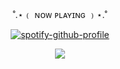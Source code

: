 <p align="center">
˚.⋆﹙ ɴᴏᴡ ᴘʟᴀʏɪɴɢ ﹚⋆.˚
</p>


<p align="center" width="100%"
  
[![spotify-github-profile](https://spotify-github-profile.kittinanx.com/api/view?uid=0m2tgbetpzzj8u1noxf0e2b8h&cover_image=true&theme=novatorem&show_offline=false&background_color=121212&interchange=false&bar_color=0047ab&bar_color_cover=false)](https://spotify-github-profile.kittinanx.com/api/view?uid=0m2tgbetpzzj8u1noxf0e2b8h&redirect=true)

</p>

<p align="center">
  <img src="[(https://64.media.tumblr.com/9742fa0b8c64b87145d513d7c972c9ed/ca9a377942aa49e9-24/s400x600/d05216c2ddbb6761e2807d92c9db6b82a016416d.pnj](https://i.imgur.com/VAgdhAS.png))" />
</p>

